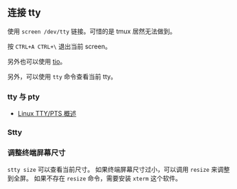 ## 连接 tty

使用 `screen /dev/tty` 链接。可惜的是 tmux 居然无法做到。

按 `CTRL+A CTRL+\` 退出当前 screen。

另外也可以使用 [tio](tio.github.io)。

另外，可以使用 `tty` 命令查看当前 tty。


### tty 与 pty

- [Linux TTY/PTS 概述](https://archive.ph/aQ6g3)

### Stty


### 调整终端屏幕尺寸

`stty size` 可以查看当前尺寸。
如果终端屏幕尺寸过小，可以调用 `resize` 来调整到全屏。
如果不存在 `resize` 命令，需要安装 `xterm` 这个软件。
